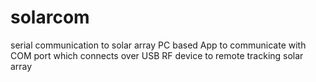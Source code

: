 # solarcom
serial communication to solar array
PC based App to communicate with COM port which connects over USB RF device to remote tracking solar array
